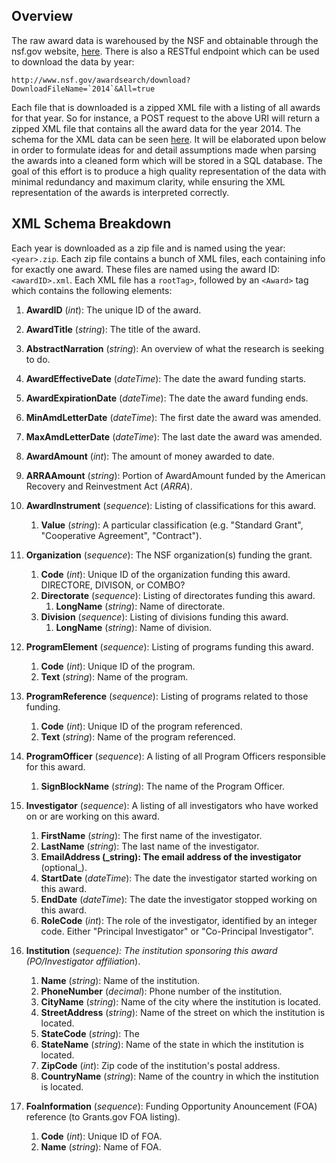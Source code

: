 ## Overview

The raw award data is warehoused by the NSF and obtainable through the nsf.gov website,
[here](_http://www.nsf.gov/awardsearch/download.jsp_). There is also a RESTful endpoint which
can be used to download the data by year:

    http://www.nsf.gov/awardsearch/download?DownloadFileName=`2014`&All=true

Each file that is downloaded is a zipped XML file with a listing of all awards for that year.
So for instance, a POST request to the above URI will return a zipped XML file that contains
all the award data for the year 2014. The schema for the XML data can be seen
[here](_http://www.nsf.gov/awardsearch/resources/Award.xsd_). It will be elaborated upon below
in order to formulate ideas for and detail assumptions made when parsing the awards into a
cleaned form which will be stored in a SQL database. The goal of this effort is to produce a
high quality representation of the data with minimal redundancy and maximum clarity, while
ensuring the XML representation of the awards is interpreted correctly.

## XML Schema Breakdown

Each year is downloaded as a zip file and is named using the year: `<year>.zip`.
Each zip file contains a bunch of XML files, each containing info for exactly one
award. These files are named using the award ID: `<awardID>.xml`. Each XML file has
a `rootTag>`, followed by an `<Award>` tag which contains the following elements:

1.  **AwardID** (_int_): The unique ID of the award.

2.  **AwardTitle** (_string_): The title of the award.
3.  **AbstractNarration** (_string_): An overview of what the research is seeking
        to do.

4.  **AwardEffectiveDate** (_dateTime_): The date the award funding starts.
5.  **AwardExpirationDate** (_dateTime_): The date the award funding ends.

6.  **MinAmdLetterDate** (_dateTime_): The first date the award was amended.
7.  **MaxAmdLetterDate** (_dateTime_): The last date the award was amended.

8.  **AwardAmount** (_int_): The amount of money awarded to date.
9.  **ARRAAmount** (_string_): Portion of AwardAmount funded by the American
        Recovery and Reinvestment Act (_ARRA_).

10. **AwardInstrument** (_sequence_): Listing of classifications for this award.
    1.  **Value** (_string_): A particular classification (e.g. "Standard Grant",
        "Cooperative Agreement", "Contract").

11. **Organization** (_sequence_): The NSF organization(s) funding the grant.
    1.  **Code** (_int_): Unique ID of the organization funding this award.
            DIRECTORE, DIVISON, or COMBO?
    2.  **Directorate** (_sequence_): Listing of directorates funding this award.
        1.  **LongName** (_string_): Name of directorate.
    3.  **Division** (_sequence_): Listing of divisions funding this award.
        1.  **LongName** (_string_): Name of division.

12. **ProgramElement** (_sequence_): Listing of programs funding this award.
    1.  **Code** (_int_): Unique ID of the program.
    2.  **Text** (_string_): Name of the program.

13. **ProgramReference** (_sequence_): Listing of programs related to those funding.
    1.  **Code** (_int_): Unique ID of the program referenced.
    2.  **Text** (_string_): Name of the program referenced.

14. **ProgramOfficer** (_sequence_): A listing of all Program Officers responsible for this award.
    1.  **SignBlockName** (_string_): The name of the Program Officer.

15. **Investigator** (_sequence_): A listing of all investigators who have worked on or are working on this award.
    1.  **FirstName** (_string_): The first name of the investigator.
    2.  **LastName** (_string_): The last name of the investigator.
    3.  **EmailAddress (_string): The email address of the investigator** (optional_).
    4.  **StartDate** (_dateTime_): The date the investigator started working on this award.
    5.  **EndDate** (_dateTime_): The date the investigator stopped working on this award.
    6.  **RoleCode** (_int_): The role of the investigator, identified by an integer code.
            Either "Principal Investigator" or "Co-Principal Investigator".

16. **Institution** (_sequence): The institution sponsoring this award (PO/Investigator affiliation_).
    1.  **Name** (_string_): Name of the institution.
    2.  **PhoneNumber** (_decimal_): Phone number of the institution.
    3.  **CityName** (_string_): Name of the city where the institution is located.
    4.  **StreetAddress** (_string_): Name of the street on which the institution is located.
    5.  **StateCode** (_string_): The
    6.  **StateName** (_string_): Name of the state in which the institution is located.
    7.  **ZipCode** (_int_): Zip code of the institution's postal address.
    8.  **CountryName** (_string_): Name of the country in which the institution is located.

17. **FoaInformation** (_sequence_): Funding Opportunity Anouncement (FOA) reference (to Grants.gov FOA listing).
    1.  **Code** (_int_): Unique ID of FOA.
    2.  **Name** (_string_): Name of FOA.
